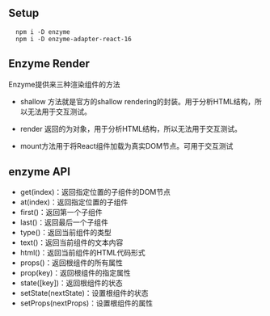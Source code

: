 ## Setup
```
  npm i -D enzyme
  npm i -D enzyme-adapter-react-16
```

## Enzyme Render
Enzyme提供来三种渲染组件的方法
- shallow 方法就是官方的shallow rendering的封装。用于分析HTML结构，所以无法用于交互测试。

- render 返回的为对象，用于分析HTML结构，所以无法用于交互测试。

- mount方法用于将React组件加载为真实DOM节点。可用于交互测试

## enzyme API
 - get(index)：返回指定位置的子组件的DOM节点
 - at(index)：返回指定位置的子组件
 - first()：返回第一个子组件
 - last()：返回最后一个子组件
 - type()：返回当前组件的类型
 - text()：返回当前组件的文本内容
 - html()：返回当前组件的HTML代码形式
 - props()：返回根组件的所有属性
 - prop(key)：返回根组件的指定属性
 - state([key])：返回根组件的状态
 - setState(nextState)：设置根组件的状态
 - setProps(nextProps)：设置根组件的属性
